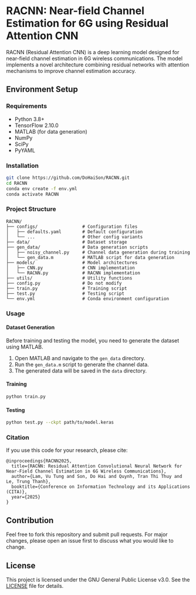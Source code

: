 # RACNN: Near-field Channel Estimation for 6G using Residual Attention CNN

RACNN (Residual Attention CNN) is a deep learning model designed for near-field channel estimation in 6G wireless communications. The model implements a novel architecture combining residual networks with attention mechanisms to improve channel estimation accuracy.

## Environment Setup
### Requirements
- Python 3.8+
- TensorFlow 2.10.0
- MATLAB (for data generation)
- NumPy
- SciPy
- PyYAML

### Installation
```bash
git clone https://github.com/DoHaiSon/RACNN.git
cd RACNN
conda env create -f env.yml
conda activate RACNN
```

### Project Structure 
```
RACNN/
├── configs/                 # Configuration files
│   ├── defaults.yaml        # Default configuration
│   └── ...                  # Other config variants
├── data/                    # Dataset storage
├── gen_data/                # Data generation scripts
│   ├── noisy_channel.py     # Channel data generation during training
│   └── gen_data.m           # MATLAB script for data generation
├── models/                  # Model architectures
│   ├── CNN.py               # CNN implementation
│   └── RACNN.py             # RACNN implementation
├── utils/                   # Utility functions
├── config.py                # Do not modify
├── train.py                 # Training script
├── test.py                  # Testing script
└── env.yml                  # Conda environment configuration
```

### Usage
#### Dataset Generation
Before training and testing the model, you need to generate the dataset using MATLAB.

1. Open MATLAB and navigate to the `gen_data` directory.
2. Run the `gen_data.m` script to generate the channel data.
3. The generated data will be saved in the `data` directory.

#### Training
```bash
python train.py 
```

#### Testing
```bash
python test.py --ckpt path/to/model.keras
```

### Citation
If you use this code for your research, please cite:
```
@inproceedings{RACNN2025,
  title={RACNN: Residual Attention Convolutional Neural Network for Near-Field Channel Estimation in 6G Wireless Communications},
  author={Lam, Vu Tung and Son, Do Hai and Quynh, Tran Thi Thuy and Le, Trung Thanh},
  booktitle={Conference on Information Technology and its Applications (CITA)},
  year={2025}
}
```

## Contribution

Feel free to fork this repository and submit pull requests. For major changes, please open an issue first to discuss what you would like to change.

## License

This project is licensed under the GNU General Public License v3.0. See the [LICENSE](LICENSE) file for details.
